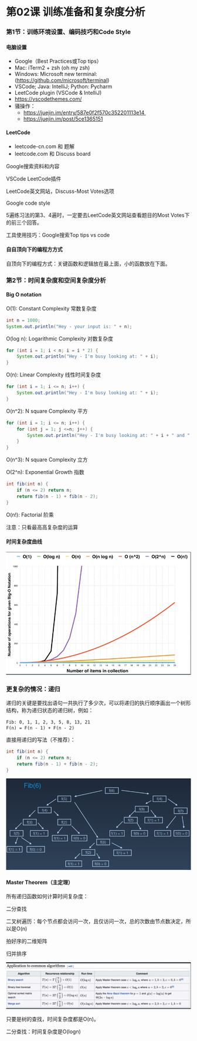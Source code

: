 # 第02课 训练准备和复杂度分析



### 第1节：训练环境设置、编码技巧和Code Style

#### 电脑设置

- Google（Best Practices或Top tips）
- Mac: iTerm2 + zsh (oh my zsh) 
- Windows: Microsoft new terminal: (https://github.com/microsoft/terminal)
- VSCode; Java: IntelliJ; Python: Pycharm
- LeetCode plugin (VSCode & IntelliJ)
- https://vscodethemes.com/
- 骚操作：
  - https://juejin.im/entry/587e0f2f570c352201113e14 
  - https://juejin.im/post/5ce1365151

#### LeetCode

- leetcode-cn.com 和 题解
- leetcode.com 和 Discuss board

Google搜索资料和内容

VSCode   LeetCode插件

LeetCode英文网站，Discuss-Most Votes选项

Google code style



5遍练习法的第3、4遍时，一定要去LeetCode英文网站查看题目的Most Votes下的前三个回答。



工具使用技巧：Google搜索Top tips vs code

#### ⾃自顶向下的编程⽅方式



自顶向下的编程方式：关键函数和逻辑放在最上面，小的函数放在下面。



### 第2节：时间复杂度和空间复杂度分析

#### Big O notation

O(1): Constant Complexity 常数复杂度

```java
int n = 1000;
System.out.println("Hey - your input is: " + n);
```



O(log n): Logarithmic Complexity 对数复杂度

```java
for (int i = 1; i < n; i = i * 2) {
	System.out.println("Hey - I'm busy looking at: " + i);
}
```



O(n): Linear Complexity 线性时间复杂度

```java
for (int i = 1; i <= n; i++) {
	System.out.println("Hey - I'm busy looking at: " + i);
}
```



O(n^2): N square Complexity 平方

```java
for (int i = 1; i <= n; i++) {
	for (int j = 1; j <=n; j++) {
		System.out.println("Hey - I'm busy looking at: " + i + " and " +j);
	}
}
```

O(n^3): N square Complexity 立方

O(2^n): Exponential Growth 指数

```java
int fib(int n) {
	if (n <= 2) return n;
	return fib(n - 1) + fib(n - 2);
}
```



O(n!): Factorial 阶乘



注意：只看最⾼高复杂度的运算

#### 时间复杂度曲线

![sjfzdqx](assets/2-sjfzdqx.png)

### 更复杂的情况：递归

递归的关键是要找出语句一共执行了多少次，可以将递归的执行顺序画出一个树形结构，称为递归状态的递归树，例如：

```
Fib: 0, 1, 1, 2, 3, 5, 8, 13, 21
F(n) = F(n - 1) + F(n - 2)
```

直接用递归的写法（不推荐）：

```java
int fib(int n) {
	if (n <= 2) return n;
	return fib(n - 1) + fib(n - 2);
}
```

![digui](assets/2-digui.png)

#### Master Theorem（主定理）

所有递归函数如何计算时间复杂度：

二分查找

二叉树遍历：每个节点都会访问一次，且仅访问一次，总的次数由节点数决定，所以是O(n)

拍好序的二维矩阵

归并排序

![App-to-common-algorithms](assets/2-App-to-common-algorithms.png)

只要是树的查找，时间复杂度都是O(n)。

二分查找：时间复杂度是O(logn)

